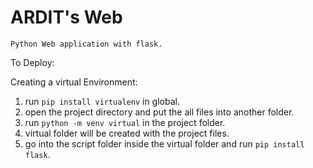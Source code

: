 # ARDIT's Web

    Python Web application with flask.

To Deploy:

Creating a virtual Environment:
1. run ```pip install virtualenv``` in global.
2. open the project directory and put the all files into another folder.
3. run ```python -m venv virtual``` in the project folder.
4. virtual folder will be created with the project files.
5. go into the script folder inside the virtual folder and run ```pip install flask```.